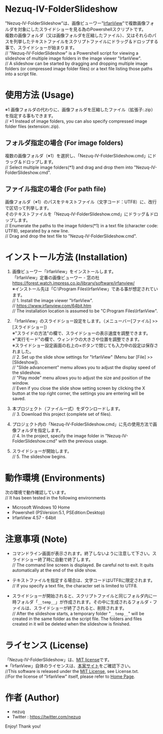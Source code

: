 # Nezuq-IV-FolderSlideshow

"Nezuq-IV-FolderSlideshow"は、画像ビューワー"[IrfanView](https://www.irfanview.com/)"で複数画像フォルダを対象にしたスライドショーを見る為のPowershellスクリプトです。  
複数の画像フォルダ（又は画像フォルダを圧縮したファイル）、又はそれらのパスを列挙したテキストファイルをスクリプトファイルにドラッグ＆ドロップする事で、スライドショーが始まります。  
  // "Nezuq-IV-FolderSlideshow" is a Powershell script for viewing a slideshow of multiple image folders in the image viewer "IrfanView".  
  // A slideshow can be started by dragging and dropping multiple image folders (or compressed image folder files) or a text file listing those paths into a script file.  


# 使用方法 (Usage)

※1 画像フォルダの代わりに、画像フォルダを圧縮したファイル（拡張子:.zip）を指定する事もできます。  
  // *1 Instead of image folders, you can also specify compressed image folder files (extension:.zip).  

## フォルダ指定の場合 (For image folders)

複数の画像フォルダ（※1）を選択し、「Nezuq-IV-FolderSlideshow.cmd」にドラッグ＆ドロップします。  
  // Select multiple image folders(*1) and drag and drop them into "Nezuq-IV-FolderSlideshow.cmd".  

## ファイル指定の場合 (For path file)

画像フォルダ（※1）のパスをテキストファイル（文字コード：UTF8）に、改行で区切って列挙します。  
そのテキストファイルを「Nezuq-IV-FolderSlideshow.cmd」にドラッグ＆ドロップします。  
  // Enumerate the paths to the image folders(*1) in a text file (character code: UTF8), separated by a new line.  
  // Drag and drop the text file to "Nezuq-IV-FolderSlideshow.cmd".  


# インストール方法 (Installation)

1. 画像ビューワー「IrfanView」をインストールします。  
「IrfanView」定番の画像ビューワー - 窓の杜  
https://forest.watch.impress.co.jp/library/software/irfanview/  
※インストール先は「C:\Program Files\IrfanView」である事が想定されています。  
  // 1. Install the image viewer "IrfanView".  
  // https://www.irfanview.com/64bit.htm  
  // The installation location is assumed to be "C:Program Files\IrfanView".  

2. 「IrfanView」のスライドショー設定をします。（メニューバー[ファイル] >> [スライドショー]）  
※"スライドの方法"の欄で、スライドショーの表示速度を調整できます。  
※"実行モード"の欄で、ウィンドウの大きさや位置を調整できます。  
※スライドショー設定画面の右上の×ボタンで閉じても入力中の設定は保存されました。  
  // 2. Set up the slide show settings for "IrfanView" (Menu bar [File] >> [Slideshow]).  
  // "Slide advancement" memu allows you to adjust the display speed of the slideshow.  
  // "Play mode" menu allows you to adjust the size and position of the window.  
  // Even if you close the slide show setting screen by clicking the X button at the top right corner, the settings you are entering will be saved.  

3. 本プロジェクト（ファイル一式）をダウンロードします。  
  // 3. Download this project (complete set of files).  

4. プロジェクト内の「Nezuq-IV-FolderSlideshow.cmd」に先の使用方法で画像フォルダを指定します。  
  // 4. In the project, specify the image folder in "Nezuq-IV-FolderSlideshow.cmd" with the previous usage.  

5. スライドショーが開始します。  
  // 5. The slideshow begins.  


# 動作環境 (Environments)

次の環境で動作確認しています。  
  // It has been tested in the following environments  

* Microsoft Windows 10 Home
* Powershell (PSVersion:5.1, PSEdition:Desktop)
* IrfanView 4.57 - 64bit


# 注意事項 (Note)

* コマンドライン画面が表示されます。終了しないように注意して下さい。スライドショー終了時に自動で終了します。  
  // The command line screen is displayed. Be careful not to exit. It quits automatically at the end of the slide show.

* テキストファイルを指定する場合は、文字コードはUTF8に限定されます。  
  // If you specify a text file, the character set is limited to UTF8.

* スライドショーが開始されると、スクリプトファイルと同じフォルダ内に一時フォルダ「`__temp__`」が作成されます。その中に生成されるフォルダ・ファイルは、スライドショーが終了されると、削除されます。  
  // After the slideshow starts, a temporary folder "`__temp__`" will be created in the same folder as the script file. The folders and files created in it will be deleted when the slideshow is finished.


# ライセンス (License)

「Nezuq-IV-FolderSlideshow」は、[MIT license](https://en.wikipedia.org/wiki/MIT_License)です。  
※「IrfanView」自体のライセンスは、[本家サイト](https://www.irfanview.com/main_what_is_engl.htm)をご確認下さい。  
  //This software is released under the [MIT License](https://en.wikipedia.org/wiki/MIT_License), see License.txt.  
  //For the license of "IrfanView" itself, please refer to [Home Page](https://www.irfanview.com/main_what_is_engl.htm).  


# 作者 (Author)

* nezuq
* Twitter : https://twitter.com/nezuq


Enjoy! Thank you!
